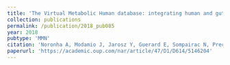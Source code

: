 ```yaml
---
title: 'The Virtual Metabolic Human database: integrating human and gut microbiome metabolism with nutrition and disease'
collection: publications
permalink: /publication/2018_pub085
year: 2018
pubtype: 'MMN'
citation: 'Noronha A, Modamio J, Jarosz Y, Guerard E, Sompairac N, Preciat G, Danielsdottir AD, Krecke M, Merten D, Haraldsdottir HS, Heinken A, Heirendt L, Magnusdottir S, Ravcheev DA, Sahoo S, Gawron P, Friscioni L, Garcia B, Prendergast M, Puente A, Rodrigues M, Roy A, Rouquaya M, Wiltgen L, Zagare A, John E, Krueger M, Kuperstein I, Zinovyev A, Schneider R, Fleming RMT, Thiele I.  <a href='https://academic.oup.com/nar/article/47/D1/D614/5146204'>The Virtual Metabolic Human database: integrating human and gut microbiome metabolism with nutrition and disease</a>. <i>Nucleic Acids Res.</i> 2018 Oct 29. doi: 10.1093/nar/gky992.'
paperurl: 'https://academic.oup.com/nar/article/47/D1/D614/5146204'
---
```

